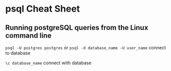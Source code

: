 # psql Cheat Sheet

## Running postgreSQL queries from the Linux command line

`psql -U postgres postgres` or `psql -d database_name -U user_name` connect to database

`\c database_name` connect with database

